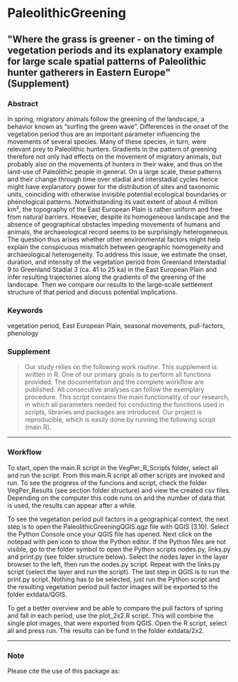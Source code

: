 # PaleolithicGreening

## "Where the grass is greener - on the timing of vegetation periods and its explanatory example for large scale spatial patterns of Paleolithic hunter gatherers in Eastern Europe" (Supplement)

### Abstract

In spring, migratory animals follow the greening of the landscape, a behavior known as “surfing the green wave”. Differences in the onset of the vegetation period thus are an important parameter influencing the movements of several species. Many of these species, in turn, were relevant prey to Paleolithic hunters. Gradients in the pattern of greening therefore not only had effects on the movement of migratory animals, but probably also on the movements of hunters in their wake, and thus on the land-use of Paleolithic people in general. On a large scale, these patterns and their change through time over stadial and interstadial cycles hence might have explanatory power for the distribution of sites and taxonomic units, coinciding with otherwise invisible potential ecological boundaries or phenological patterns. Notwithstanding its vast extent of about 4 million km², the topography of the East European Plain is rather uniform and free from natural barriers. However, despite its homogeneous landscape and the absence of geographical obstacles impeding movements of humans and animals, the archaeological record seems to be surprisingly heterogeneous. The question thus arises whether other environmental factors might help explain the conspicuous mismatch between geographic homogeneity and archaeological heterogeneity. To address this issue, we estimate the onset, duration, and intensity of the vegetation period from Greenland Interstadial 9 to Greenland Stadial 3 (ca. 41 to 25 ka) in the East European Plain and infer resulting trajectories along the gradients of the greening of the landscape. Then we compare our results to the large-scale settlement structure of that period and discuss potential implications.

### Keywords

vegetation period, East European Plain, seasonal movements, pull-factors, phenology

### **Supplement**

> Our study relies on the following work routine. This supplement is written in R. One of our primary goals is to perform all functions provided. The documentation and the complete workflow are published. All consecutive analyses can follow the exemplary procedure.  This script contains the main functionality of our research, in which all parameters needed for conducting the functions used in scripts, libraries and packages are introduced. Our project is reproducible, which is easily done by running the following script (main.R).

---

### Workflow

To start, open the main.R script in the VegPer_R_Scripts folder, select all and run the script. From this main.R script all other scripts are invoked and run. To see the progress of the funcions and script, check the folder VegPer_Results (see section folder structure) and view the created csv files. Depending on the computer this code runs on and the number of data that is used, the results can appear after a while.

To see the vegetation period pull factors in a geographical context, the next step is to open the PaleolithicGreeningQGIS.qgz file with QGIS (3.10). Select the Python Console once your QGIS file has opened. Next click on the notepad with pen icon to show the Python editor. If the Python files are not visible, go to the folder symbol to open the Python scripts nodes.py, links.py and print.py (see folder structure below). Select the nodes layer in the layer browser to the left, then run the nodes.py script. Repeat with the links.py script (select the layer and run the script). The last step in QGIS is to run the print.py script. Nothing has to be selected, just run the Python script and the resulting vegetation period pull factor images will be exported to the folder extdata/QGIS.

To get a better overview and be able to compare the pull factors of spring and fall in each period, use the plot_2x2.R script. This will combine the single plot images, that were exported from QGIS. Open the R script, select all and press run. The results can be fund in the folder extdata/2x2.

---

### **Note**

Please cite the use of this package as:

